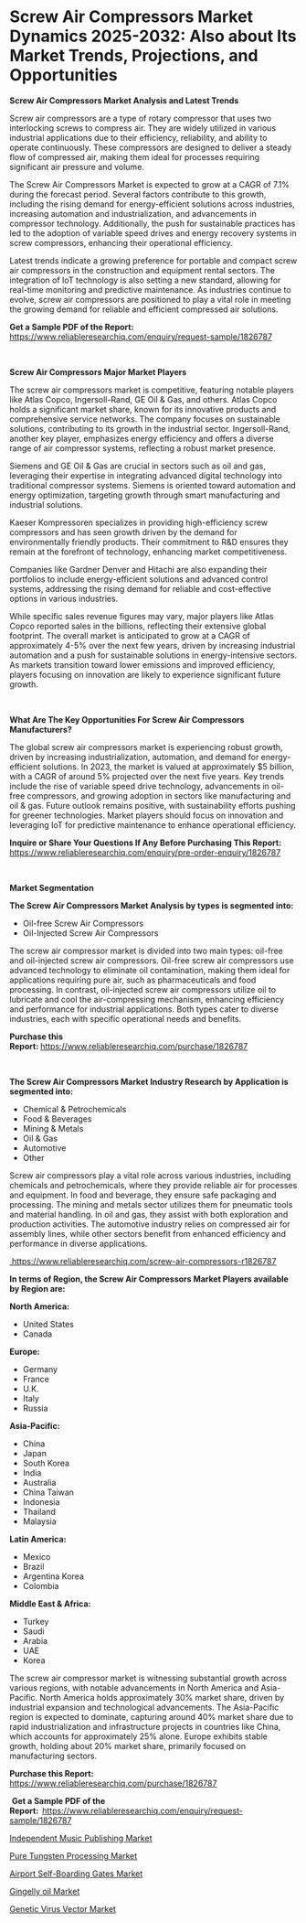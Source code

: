 <p><h1>Screw Air Compressors Market Dynamics 2025-2032: Also about Its Market Trends, Projections, and Opportunities</h1></p><p><strong>Screw Air Compressors Market Analysis and Latest Trends</strong></p>
<p><p>Screw air compressors are a type of rotary compressor that uses two interlocking screws to compress air. They are widely utilized in various industrial applications due to their efficiency, reliability, and ability to operate continuously. These compressors are designed to deliver a steady flow of compressed air, making them ideal for processes requiring significant air pressure and volume.</p><p>The Screw Air Compressors Market is expected to grow at a CAGR of 7.1% during the forecast period. Several factors contribute to this growth, including the rising demand for energy-efficient solutions across industries, increasing automation and industrialization, and advancements in compressor technology. Additionally, the push for sustainable practices has led to the adoption of variable speed drives and energy recovery systems in screw compressors, enhancing their operational efficiency.</p><p>Latest trends indicate a growing preference for portable and compact screw air compressors in the construction and equipment rental sectors. The integration of IoT technology is also setting a new standard, allowing for real-time monitoring and predictive maintenance. As industries continue to evolve, screw air compressors are positioned to play a vital role in meeting the growing demand for reliable and efficient compressed air solutions.</p></p>
<p><strong>Get a Sample PDF of the Report:&nbsp;</strong> <a href="https://www.reliableresearchiq.com/enquiry/request-sample/1826787?utm_campaign=1088&utm_medium=2&utm_source=Github&utm_content=ia&utm_term=28022025&utm_id=screw-air-compressors">https://www.reliableresearchiq.com/enquiry/request-sample/1826787</a></p>
<p>&nbsp;</p>
<p><strong>Screw Air Compressors Major Market Players</strong></p>
<p><p>The screw air compressors market is competitive, featuring notable players like Atlas Copco, Ingersoll-Rand, GE Oil & Gas, and others. Atlas Copco holds a significant market share, known for its innovative products and comprehensive service networks. The company focuses on sustainable solutions, contributing to its growth in the industrial sector. Ingersoll-Rand, another key player, emphasizes energy efficiency and offers a diverse range of air compressor systems, reflecting a robust market presence.</p><p>Siemens and GE Oil & Gas are crucial in sectors such as oil and gas, leveraging their expertise in integrating advanced digital technology into traditional compressor systems. Siemens is oriented toward automation and energy optimization, targeting growth through smart manufacturing and industrial solutions.</p><p>Kaeser Kompressoren specializes in providing high-efficiency screw compressors and has seen growth driven by the demand for environmentally friendly products. Their commitment to R&D ensures they remain at the forefront of technology, enhancing market competitiveness.</p><p>Companies like Gardner Denver and Hitachi are also expanding their portfolios to include energy-efficient solutions and advanced control systems, addressing the rising demand for reliable and cost-effective options in various industries.</p><p>While specific sales revenue figures may vary, major players like Atlas Copco reported sales in the billions, reflecting their extensive global footprint. The overall market is anticipated to grow at a CAGR of approximately 4-5% over the next few years, driven by increasing industrial automation and a push for sustainable solutions in energy-intensive sectors. As markets transition toward lower emissions and improved efficiency, players focusing on innovation are likely to experience significant future growth.</p></p>
<p>&nbsp;</p>
<p><strong>What Are The Key Opportunities For Screw Air Compressors Manufacturers?</strong></p>
<p><p>The global screw air compressors market is experiencing robust growth, driven by increasing industrialization, automation, and demand for energy-efficient solutions. In 2023, the market is valued at approximately $5 billion, with a CAGR of around 5% projected over the next five years. Key trends include the rise of variable speed drive technology, advancements in oil-free compressors, and growing adoption in sectors like manufacturing and oil & gas. Future outlook remains positive, with sustainability efforts pushing for greener technologies. Market players should focus on innovation and leveraging IoT for predictive maintenance to enhance operational efficiency.</p></p>
<p><strong>Inquire or Share Your Questions If Any Before Purchasing This Report:</strong> <a href="https://www.reliableresearchiq.com/enquiry/pre-order-enquiry/1826787?utm_campaign=1088&utm_medium=2&utm_source=Github&utm_content=ia&utm_term=28022025&utm_id=screw-air-compressors">https://www.reliableresearchiq.com/enquiry/pre-order-enquiry/1826787</a></p>
<p>&nbsp;</p>
<p><strong>Market Segmentation</strong></p>
<p><strong>The Screw Air Compressors Market Analysis by types is segmented into:</strong></p>
<p><ul><li>Oil-free Screw Air Compressors</li><li>Oil-Injected Screw Air Compressors</li></ul></p>
<p><p>The screw air compressor market is divided into two main types: oil-free and oil-injected screw air compressors. Oil-free screw air compressors use advanced technology to eliminate oil contamination, making them ideal for applications requiring pure air, such as pharmaceuticals and food processing. In contrast, oil-injected screw air compressors utilize oil to lubricate and cool the air-compressing mechanism, enhancing efficiency and performance for industrial applications. Both types cater to diverse industries, each with specific operational needs and benefits.</p></p>
<p><strong>Purchase this Report:&nbsp;</strong><a href="https://www.reliableresearchiq.com/purchase/1826787?utm_campaign=1088&utm_medium=2&utm_source=Github&utm_content=ia&utm_term=28022025&utm_id=screw-air-compressors">https://www.reliableresearchiq.com/purchase/1826787</a></p>
<p>&nbsp;</p>
<p><strong>The Screw Air Compressors Market Industry Research by Application is segmented into:</strong></p>
<p><ul><li>Chemical & Petrochemicals</li><li>Food & Beverages</li><li>Mining & Metals</li><li>Oil & Gas</li><li>Automotive</li><li>Other</li></ul></p>
<p><p>Screw air compressors play a vital role across various industries, including chemicals and petrochemicals, where they provide reliable air for processes and equipment. In food and beverage, they ensure safe packaging and processing. The mining and metals sector utilizes them for pneumatic tools and material handling. In oil and gas, they assist with both exploration and production activities. The automotive industry relies on compressed air for assembly lines, while other sectors benefit from enhanced efficiency and performance in diverse applications.</p></p>
<p><a href="https://www.reliableresearchiq.com/screw-air-compressors-r1826787?utm_campaign=1088&utm_medium=2&utm_source=Github&utm_content=ia&utm_term=28022025&utm_id=screw-air-compressors">&nbsp;https://www.reliableresearchiq.com/screw-air-compressors-r1826787</a></p>
<p><strong>In terms of Region, the Screw Air Compressors Market Players available by Region are:</strong></p>
<p>
    <p> <strong> North America: </strong>
        <ul>
            <li>United States</li>
            <li>Canada</li>
        </ul>
        </p> 
    <p> <strong> Europe: </strong>
        <ul>
            <li>Germany</li>
            <li>France</li>
            <li>U.K.</li>
            <li>Italy</li>
            <li>Russia</li>
        </ul>
        </p> 
    <p> <strong> Asia-Pacific: </strong>
        <ul>
            <li>China</li>
            <li>Japan</li>
            <li>South Korea</li>
            <li>India</li>
            <li>Australia</li>
            <li>China Taiwan</li>
            <li>Indonesia</li>
            <li>Thailand</li>
            <li>Malaysia</li>
        </ul>
        </p> 
    <p> <strong> Latin America: </strong>
        <ul>
            <li>Mexico</li>
            <li>Brazil</li>
            <li>Argentina Korea</li>
            <li>Colombia</li>
        </ul>
        </p> 
    <p> <strong> Middle East & Africa: </strong>
        <ul>
            <li>Turkey</li>
            <li>Saudi</li>
            <li>Arabia</li>
            <li>UAE</li>
            <li>Korea</li>
        </ul>
    </p>
    </p>
<p><p>The screw air compressor market is witnessing substantial growth across various regions, with notable advancements in North America and Asia-Pacific. North America holds approximately 30% market share, driven by industrial expansion and technological advancements. The Asia-Pacific region is expected to dominate, capturing around 40% market share due to rapid industrialization and infrastructure projects in countries like China, which accounts for approximately 25% alone. Europe exhibits stable growth, holding about 20% market share, primarily focused on manufacturing sectors.</p></p>
<p><strong>Purchase this Report: </strong><a href="https://www.reliableresearchiq.com/purchase/1826787?utm_campaign=1088&utm_medium=2&utm_source=Github&utm_content=ia&utm_term=28022025&utm_id=screw-air-compressors">https://www.reliableresearchiq.com/purchase/1826787</a></p>
<p>&nbsp;<strong>Get a Sample PDF of the Report:&nbsp;&nbsp;</strong><a href="https://www.reliableresearchiq.com/enquiry/request-sample/1826787?utm_campaign=1088&utm_medium=2&utm_source=Github&utm_content=ia&utm_term=28022025&utm_id=screw-air-compressors">https://www.reliableresearchiq.com/enquiry/request-sample/1826787</a></p>
<p><strong></strong></p>
<p><p><a href="https://github.com/weisonmanych/Market-Research-Report-List-1/blob/main/independent-music-publishing-market.md?utm_campaign=1088&utm_medium=2&utm_source=Github&utm_content=ia&utm_term=28022025&utm_id=screw-air-compressors">Independent Music Publishing Market</a></p><p><a href="https://github.com/guzasbahsas/Market-Research-Report-List-1/blob/main/pure-tungsten-processing-market.md?utm_campaign=1088&utm_medium=2&utm_source=Github&utm_content=ia&utm_term=28022025&utm_id=screw-air-compressors">Pure Tungsten Processing Market</a></p><p><a href="https://github.com/nagateyisu29/Market-Research-Report-List-1/blob/main/airport-self-boarding-gates-market.md?utm_campaign=1088&utm_medium=2&utm_source=Github&utm_content=ia&utm_term=28022025&utm_id=screw-air-compressors">Airport Self-Boarding Gates Market</a></p><p><a href="https://github.com/rokiahgrendy/Market-Research-Report-List-1/blob/main/gingelly-oil-market.md?utm_campaign=1088&utm_medium=2&utm_source=Github&utm_content=ia&utm_term=28022025&utm_id=screw-air-compressors">Gingelly oil Market</a></p><p><a href="https://github.com/yarnsstaret1/Market-Research-Report-List-1/blob/main/genetic-virus-vector-market.md?utm_campaign=1088&utm_medium=2&utm_source=Github&utm_content=ia&utm_term=28022025&utm_id=screw-air-compressors">Genetic Virus Vector Market</a></p></p>